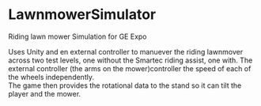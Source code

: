 # LawnmowerSimulator
Riding lawn mower Simulation for GE Expo

Uses Unity and en external controller to manuever the riding lawnmover across two test levels, one without the Smartec riding assist, one with.
The external controller (the arms on the mower)controller the speed of each of the wheels independently.  
The game then provides the rotational data to the stand so it can tilt the player and the mower.
